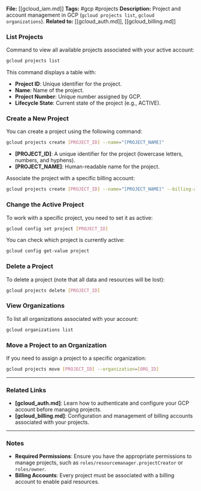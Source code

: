 **File:** [[gcloud_iam.md]]
**Tags:** #gcp #projects
**Description:** Project and account management in GCP (`gcloud projects list`, `gcloud organizations`).
**Related to:** [[gcloud_auth.md]], [[gcloud_billing.md]]

### **List Projects**

Command to view all available projects associated with your active account:

```bash
gcloud projects list
```

This command displays a table with:

- **Project ID**: Unique identifier for the project.
- **Name**: Name of the project.
- **Project Number**: Unique number assigned by GCP.
- **Lifecycle State**: Current state of the project (e.g., ACTIVE).

### **Create a New Project**

You can create a project using the following command:

```bash
gcloud projects create [PROJECT_ID] --name="[PROJECT_NAME]"
```

- **[PROJECT_ID]**: A unique identifier for the project (lowercase letters, numbers, and hyphens).
- **[PROJECT_NAME]**: Human-readable name for the project.

Associate the project with a specific billing account:

```bash
gcloud projects create [PROJECT_ID] --name="[PROJECT_NAME]" --billing-account="[BILLING_ACCOUNT_ID]"
```

### **Change the Active Project**

To work with a specific project, you need to set it as active:

```bash
gcloud config set project [PROJECT_ID]
```

You can check which project is currently active:

```bash
gcloud config get-value project
```

### **Delete a Project**

To delete a project (note that all data and resources will be lost):

```bash
gcloud projects delete [PROJECT_ID]
```

### **View Organizations**

To list all organizations associated with your account:

```bash
gcloud organizations list
```

### **Move a Project to an Organization**

If you need to assign a project to a specific organization:

```bash
gcloud projects move [PROJECT_ID] --organization=[ORG_ID]
```

---

### **Related Links**

- **[gcloud_auth.md]**: Learn how to authenticate and configure your GCP account before managing projects.
- **[gcloud_billing.md]**: Configuration and management of billing accounts associated with your projects.

---

### **Notes**

- **Required Permissions**: Ensure you have the appropriate permissions to manage projects, such as `roles/resourcemanager.projectCreator` or `roles/owner`.
- **Billing Accounts**: Every project must be associated with a billing account to enable paid resources.
